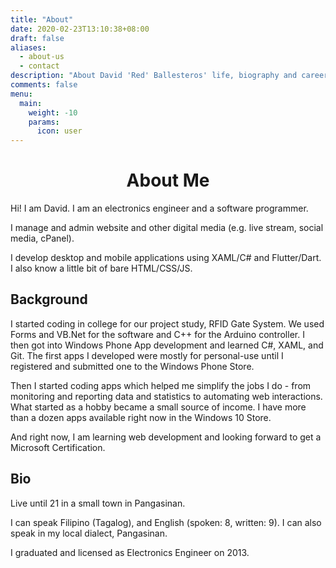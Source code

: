 ```yaml
---
title: "About"
date: 2020-02-23T13:10:38+08:00
draft: false
aliases:
  - about-us
  - contact
description: "About David 'Red' Ballesteros' life, biography and career history"
comments: false
menu:
  main:
    weight: -10
    params:
      icon: user
---
```


<!-- <img src="/images/about-hero.jpg" style="display:block;margin-left:auto;margin-right:auto;width:80%;" alt="Me, Macapagal Bridge, Butuan City 2019"> -->

<h1 style="text-align: center;">About Me</h1>

Hi! I am David. I am an electronics engineer and a software programmer.

I manage and admin website and other digital media (e.g. live stream, social media, cPanel).

I develop desktop and mobile applications using XAML/C# and Flutter/Dart. I also know a little bit of bare HTML/CSS/JS.

## Background

I started coding in college for our project study, RFID Gate System. We used Forms and VB.Net for the software and C++ for the Arduino controller. I then got into Windows Phone App development and learned C#, XAML, and Git. The first apps I developed were mostly for personal-use until I registered and submitted one to the Windows Phone Store.

Then I started coding apps which helped me simplify the jobs I do - from monitoring and reporting data and statistics to automating web interactions. What started as a hobby became a small source of income. I have more than a dozen apps available right now in the Windows 10 Store.

And right now, I am learning web development and looking forward to get a Microsoft Certification.

## Bio

Live until 21 in a small town in Pangasinan.

I can speak Filipino (Tagalog), and English (spoken: 8, written: 9). I can also speak in my local dialect, Pangasinan.

I graduated and licensed as Electronics Engineer on 2013.
